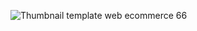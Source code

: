![Thumbnail template web ecommerce 66](https://github.com/user-attachments/assets/92ff0d16-cdd4-4512-a238-d20bf2735fb6)

